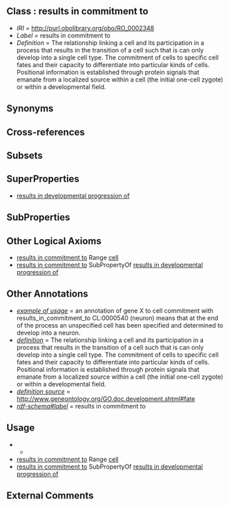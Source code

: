 
## Class : results in commitment to

 * *IRI* = http://purl.obolibrary.org/obo/RO_0002348
 * *Label* = results in commitment to
 * *Definition* = The relationship linking a cell and its participation in a process that results in the transition of a cell such that is can only develop into a single cell type. The commitment of cells to specific cell fates and their capacity to differentiate into particular kinds of cells. Positional information is established through protein signals that emanate from a localized source within a cell (the initial one-cell zygote) or within a developmental field. 

## Synonyms


## Cross-references


## Subsets


## SuperProperties

 * [results in developmental progression of](../../RO/95/RO_0002295.md)

## SubProperties


## Other Logical Axioms

 * [results in commitment to](../../RO/48/RO_0002348.md) Range [cell](../../CL/00/CL_0000000.md)
 * [results in commitment to](../../RO/48/RO_0002348.md) SubPropertyOf [results in developmental progression of](../../RO/95/RO_0002295.md)

## Other Annotations

 * *[example of usage](../../IAO/12/IAO_0000112.md)* = an annotation of gene X to cell commitment with results_in_commitment_to CL:0000540 (neuron) means that at the end of the process an unspecified cell has been specified and determined to develop into a neuron.
 * *[definition](../../IAO/15/IAO_0000115.md)* = The relationship linking a cell and its participation in a process that results in the transition of a cell such that is can only develop into a single cell type. The commitment of cells to specific cell fates and their capacity to differentiate into particular kinds of cells. Positional information is established through protein signals that emanate from a localized source within a cell (the initial one-cell zygote) or within a developmental field. 
 * *[definition source](../../IAO/19/IAO_0000119.md)* = http://www.geneontology.org/GO.doc.development.shtml#fate
 * *[rdf-schema#label](../../el/rdf-schema#label.md)* = results in commitment to

## Usage

 * -
 * [results in commitment to](../../RO/48/RO_0002348.md) Range [cell](../../CL/00/CL_0000000.md)
 * [results in commitment to](../../RO/48/RO_0002348.md) SubPropertyOf [results in developmental progression of](../../RO/95/RO_0002295.md)

## External Comments

